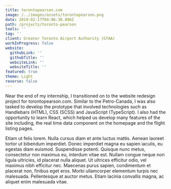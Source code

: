 ```yaml
---
title: torontopearson.com
image: /../images/assets/torontopearson.png
date: 2019-02-17T04:06:30.896Z
path: /projects/toronto-pearson
tools: ''
tag: ''
client: Greater Toronto Airport Authority (GTAA)
workInProgress: false
website:
  githubLink: ''
  githubTitle: ''
  websiteLink: ''
  websiteTitle: ''
featured: true
theme: Light
reverse: false
---
```

Near the end of my internship, I transitioned on to the website redesign project for torontopearson.com. Similar to the Petro-Canada, I was also tasked to develop the prototype that involved technologies such as Handlebars (HTML), CSS (SCSS) and JavaScript (TypeScript). I also had the opportunity to learn React, which helped us develop many features of the site including, the real time data component on the homepage and the flight listing pages.

<!-- end -->

Etiam ut felis lorem. Nulla cursus diam et ante luctus mattis. Aenean laoreet tortor ut bibendum imperdiet. Donec imperdiet magna eu sapien iaculis, eu egestas diam euismod. Suspendisse potenti. Quisque nunc metus, consectetur non maximus eu, interdum vitae est. Nullam congue neque non ligula ultricies, id placerat nulla aliquet. Ut ultrices efficitur odio, vel maximus nibh efficitur nec. Maecenas purus sapien, condimentum et placerat non, finibus eget eros. Morbi ullamcorper elementum turpis nec malesuada. Pellentesque at auctor metus. Etiam lacinia convallis magna, ac aliquet enim malesuada vitae.
